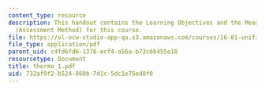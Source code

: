 ```yaml
---
content_type: resource
description: This handout contains the Learning Objectives and the Measurable Outcomes
  (Assessment Method) for this course.
file: https://ol-ocw-studio-app-qa.s3.amazonaws.com/courses/16-01-unified-engineering-i-ii-iii-iv-fall-2005-spring-2006/732af9f2b524860b7d1c5dc1e75ed0f0_thermo_1.pdf
file_type: application/pdf
parent_uid: c4fd6fd6-1378-ecf4-a56a-b73c6b455e18
resourcetype: Document
title: thermo_1.pdf
uid: 732af9f2-b524-860b-7d1c-5dc1e75ed0f0
---
```

